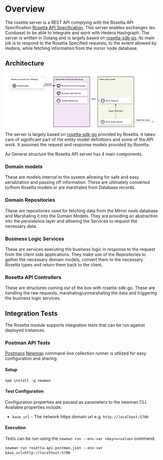 # Overview

The rosetta server is a REST API complying with the Rosetta API
Specification [Rosetta API Specification](https://www.rosetta-api.org/docs/welcome.html). This server enables
exchanges (ex. Coinbase) to be able to integrate and work with Hedera Hashgraph. The server is written in Golang and is
largely based on [rosetta-sdk-go](https://github.com/coinbase/rosetta-sdk-go). Its main job is to respond to the Rosetta
Specified requests, to the extent allowed by Hedera, while fetching information from the mirror node database.

## Architecture

![Hedera Mirror Node Rosetta API](images/rosetta-server.png)
The server is largely based on [rosetta-sdk-go](https://github.com/coinbase/rosetta-sdk-go) provided by Rosetta. It
takes care of significant part of the entity model definitions and some of the API work. It assumes the request and
response models provided by Rosetta.

As General structure the Rosetta API server has 4 main components.

### Domain models

These are models internal to the system allowing for safe and easy serialization and passing off information. These are
ultimately converted to/from Rosetta models or are marshaled from Database records.

### Domain Repositories

These are repositories used for fetching data from the Mirror node database and Marshaling it into the Domain Models.
They are providing an abstraction into the persistence layer and allowing the Services to request the necessary data.

### Business Logic Services

These are services executing the business logic in response to the request from the client side applications. They make
use of the Repositories to gather the necessary domain models, convert them to the necessary Rosetta types and return
them back to the client.

### Rosetta API Controllers

These are structures coming out of the box with rosetta-sdk-go. These are handling the raw requests,
marshaling/unmarshaling the data and triggering the business logic services.

## Integration Tests

The Rosetta module supports integration tests that can be run against deployed instances.

### Postman API Tests

[Postmans](https://www.postman.com/) [Newman](https://learning.postman.com/docs/running-collections/using-newman-cli/command-line-integration-with-newman/)
command-line collection runner is utilized for easy configuration and sharing.

#### Setup

```shell
npm install -g newman
```

#### Test Configuration

Configuration properties are passed as parameters to the newman CLI. Available properties include:

- `base_url` - The network https domain url e.g. `http://localhost:5700`

#### Execution

Tests can be run using the `newman run --env-var <key>=<value>` command.

```shell
newman run rosetta-api-postman.json --env-var base_url=http://localhost:5700
```
